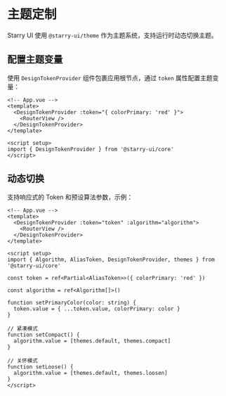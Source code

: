 # 主题定制

Starry UI 使用 `@starry-ui/theme` 作为主题系统，支持运行时动态切换主题。

## 配置主题变量

使用 `DesignTokenProvider` 组件包裹应用根节点，通过 `token` 属性配置主题变量：

```vue
<!-- App.vue -->
<template>
  <DesignTokenProvider :token="{ colorPrimary: 'red' }">
    <RouterView />
  </DesignTokenProvider>
</template>

<script setup>
import { DesignTokenProvider } from '@starry-ui/core'
</script>
```

## 动态切换

支持响应式的 Token 和预设算法参数，示例：

```vue
<!-- App.vue -->
<template>
  <DesignTokenProvider :token="token" :algorithm="algorithm">
    <RouterView />
  </DesignTokenProvider>
</template>

<script setup>
import { Algorithm, AliasToken, DesignTokenProvider, themes } from '@starry-ui/core'

const token = ref<Partial<AliasToken>>({ colorPrimary: 'red' })

const algorithm = ref<Algorithm[]>()

function setPrimaryColor(color: string) {
  token.value = { ...token.value, colorPrimary: color }
}

// 紧凑模式
function setCompact() {
  algorithm.value = [themes.default, themes.compact]
}

// 关怀模式
function setLoose() {
  algorithm.value = [themes.default, themes.loosen]
}
</script>
```
